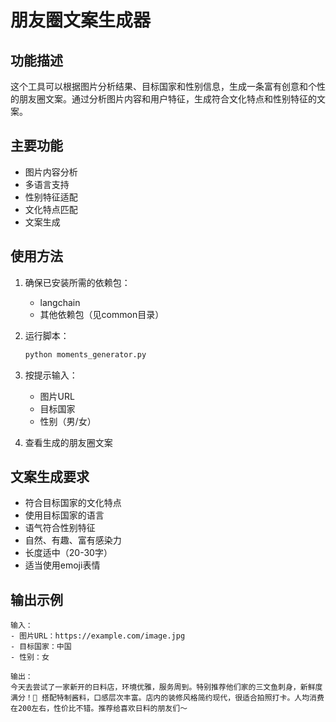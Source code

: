 # 朋友圈文案生成器

## 功能描述
这个工具可以根据图片分析结果、目标国家和性别信息，生成一条富有创意和个性的朋友圈文案。通过分析图片内容和用户特征，生成符合文化特点和性别特征的文案。

## 主要功能
- 图片内容分析
- 多语言支持
- 性别特征适配
- 文化特点匹配
- 文案生成

## 使用方法
1. 确保已安装所需的依赖包：
   - langchain
   - 其他依赖包（见common目录）

2. 运行脚本：
   ```bash
   python moments_generator.py
   ```

3. 按提示输入：
   - 图片URL
   - 目标国家
   - 性别（男/女）

4. 查看生成的朋友圈文案

## 文案生成要求
- 符合目标国家的文化特点
- 使用目标国家的语言
- 语气符合性别特征
- 自然、有趣、富有感染力
- 长度适中（20-30字）
- 适当使用emoji表情

## 输出示例
```
输入：
- 图片URL：https://example.com/image.jpg
- 目标国家：中国
- 性别：女

输出：
今天去尝试了一家新开的日料店，环境优雅，服务周到。特别推荐他们家的三文鱼刺身，新鲜度满分！🍣 搭配特制酱料，口感层次丰富。店内的装修风格简约现代，很适合拍照打卡。人均消费在200左右，性价比不错。推荐给喜欢日料的朋友们～ 